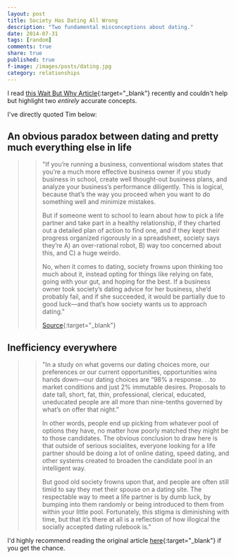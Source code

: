 ```yaml
---
layout: post
title: Society Has Dating All Wrong
description: "Two fundamental misconceptions about dating."
date: 2014-07-31
tags: [random]
comments: true
share: true
published: true
f-image: /images/posts/dating.jpg
category: relationships
---
```


I read [this Wait But Why Article](https://waitbutwhy.com/2014/02/pick-life-partner.html){:target="_blank"} recently and couldn't help but highlight two *entirely* accurate concepts. 

I've directly quoted Tim below:

## An obvious paradox between dating and pretty much everything else in life

> > "If you’re running a business, conventional wisdom states that you’re a much more effective business owner if you study business in school, create well thought-out business plans, and analyze your business’s performance diligently. This is logical, because that’s the way you proceed when you want to do something well and minimize mistakes.
> > 
> > But if someone went to school to learn about how to pick a life partner and take part in a healthy relationship, if they charted out a detailed plan of action to find one, and if they kept their progress organized rigorously in a spreadsheet, society says they’re A) an over-rational robot, B) way too concerned about this, and C) a huge weirdo.
> > 
> > No, when it comes to dating, society frowns upon thinking too much about it, instead opting for things like relying on fate, going with your gut, and hoping for the best. If a business owner took society’s dating advice for her business, she’d probably fail, and if she succeeded, it would be partially due to good luck—and that’s how society wants us to approach dating."
> > 
> > [Source](https://waitbutwhy.com/2014/02/pick-life-partner.html){:target="_blank"}

## Inefficiency everywhere 

> > "In a study on what governs our dating choices more, our preferences or our current opportunities, opportunities wins hands down—our dating choices are “98% a response. . .to market conditions and just 2% immutable desires. Proposals to date tall, short, fat, thin, professional, clerical, educated, uneducated people are all more than nine-tenths governed by what’s on offer that night.”
> > 
> > In other words, people end up picking from whatever pool of options they have, no matter how poorly matched they might be to those candidates. The obvious conclusion to draw here is that outside of serious socialites, everyone looking for a life partner should be doing a lot of online dating, speed dating, and other systems created to broaden the candidate pool in an intelligent way.
> > 
> > But good old society frowns upon that, and people are often still timid to say they met their spouse on a dating site. The respectable way to meet a life partner is by dumb luck, by bumping into them randomly or being introduced to them from within your little pool. Fortunately, this stigma is diminishing with time, but that it’s there at all is a reflection of how illogical the socially accepted dating rulebook is."

I'd highly recommend reading the original article [here](https://waitbutwhy.com/2014/02/pick-life-partner.html){:target="_blank"} if you get the chance. 